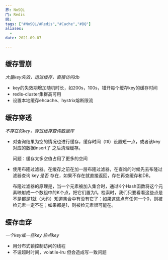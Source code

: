 ```yaml
---
界: NoSQL
门: Redis
纲: 
tags: ["#NoSQL/#Redis","#Cache","#BQ"]
aliases:
  - 
date: 2021-09-07

---
```



## 缓存雪崩
*大量key失效，透过缓存，直接访问db*

-  key的失效期增加随机时长，如200s，100s，错开每个缓存key的缓存时间
-   redis-cluster集群高可用
-   设置本地缓存ehcache、hystrix熔断限流

## 缓存穿透
*不存在的key，穿过缓存查询数据库*

-   对查询结果为空的情况也进行缓存，缓存时间（ttl）设置短一点，或者该key对应的数据insert了 之后清理缓存。
    
    问题：缓存太多空值占用了更多的空间
    
-   使用布隆过滤器。在缓存之前在加一层布隆过滤器，在查询的时候先去布隆过滤器查询 key 是否 存在，如果不存在就直接返回，存在再查缓存和DB。
    
    布隆过滤器的原理是，当一个元素被加入集合时，通过K个Hash函数将这个元素映射成一个数组中的K个点，把它们置为1。检索时，我们只要看看这些点是不是都是1就（大约）知道集合中有没有它了：如果这些点有任何一个0，则被检元素一定不在；如果都是1，则被检元素很可能在。
    

## 缓存击穿
*一个key或一些key 热点key*

-   用分布式锁控制访问的线程
-   不设超时时间，volatile-lru 但会造成写一致问题